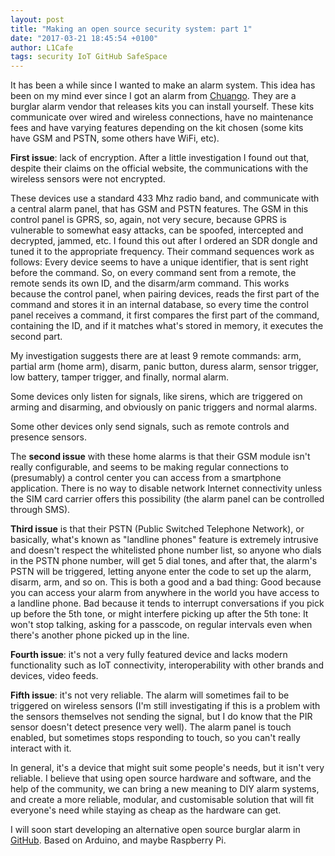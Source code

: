 ```yaml
---
layout: post
title: "Making an open source security system: part 1"
date: "2017-03-21 18:45:54 +0100"
author: L1Cafe
tags: security IoT GitHub SafeSpace
---
```


It has been a while since I wanted to make an alarm system. This idea has been on my mind ever since I got an alarm from [Chuango](http://www.chuango.com/english/). They are a burglar alarm vendor that releases kits you can install yourself. These kits communicate over wired and wireless connections, have no maintenance fees and have varying features depending on the kit chosen (some kits have GSM and PSTN, some others have WiFi, etc).

**First issue**: lack of encryption. After a little investigation I found out that, despite their claims on the official website, the communications with the wireless sensors were not encrypted.

These devices use a standard 433 Mhz radio band, and communicate with a central alarm panel, that has GSM and PSTN features. The GSM in this control panel is GPRS, so, again, not very secure, because GPRS is vulnerable to somewhat easy attacks, can be spoofed, intercepted and decrypted, jammed, etc. I found this out after I ordered an SDR dongle and tuned it to the appropriate frequency. Their command sequences work as follows: Every device seems to have a unique identifier, that is sent right before the command. So, on every command sent from a remote, the remote sends its own ID, and the disarm/arm command. This works because the control panel, when pairing devices, reads the first part of the command and stores it in an internal database, so every time the control panel receives a command, it first compares the first part of the command, containing the ID, and if it matches what's stored in memory, it executes the second part.

My investigation suggests there are at least 9 remote commands: arm, partial arm (home arm), disarm, panic button, duress alarm, sensor trigger, low battery, tamper trigger, and finally, normal alarm.

Some devices only listen for signals, like sirens, which are triggered on arming and disarming, and obviously on panic triggers and normal alarms.

Some other devices only send signals, such as remote controls and presence sensors.

The **second issue** with these home alarms is that their GSM module isn't really configurable, and seems to be making regular connections to (presumably) a control center you can access from a smartphone application. There is no way to disable network Internet connectivity unless the SIM card carrier offers this possibility (the alarm panel can be controlled through SMS).

**Third issue** is that their PSTN (Public Switched Telephone Network), or basically, what's known as "landline phones" feature is extremely intrusive and doesn't respect the whitelisted phone number list, so anyone who dials in the PSTN phone number, will get 5 dial tones, and after that, the alarm's PSTN will be triggered, letting anyone enter the code to set up the alarm, disarm, arm, and so on. This is both a good and a bad thing: Good because you can access your alarm from anywhere in the world you have access to a landline phone. Bad because it tends to interrupt conversations if you pick up before the 5th tone, or might interfere picking up after the 5th tone: It won't stop talking, asking for a passcode, on regular intervals even when there's another phone picked up in the line.

**Fourth issue**: it's not a very fully featured device and lacks modern functionality such as IoT connectivity, interoperability with other brands and devices, video feeds.

**Fifth issue**: it's not very reliable. The alarm will sometimes fail to be triggered on wireless sensors (I'm still investigating if this is a problem with the sensors themselves not sending the signal, but I do know that the PIR sensor doesn't detect presence very well). The alarm panel is touch enabled, but sometimes stops responding to touch, so you can't really interact with it.

In general, it's a device that might suit some people's needs, but it isn't very reliable. I believe that using open source hardware and software, and the help of the community, we can bring a new meaning to DIY alarm systems, and create a more reliable, modular, and customisable solution that will fit everyone's need while staying as cheap as the hardware can get.

I will soon start developing an alternative open source burglar alarm in [GitHub](https://github.com/L1Cafe/SafeSpace). Based on Arduino, and maybe Raspberry Pi.
